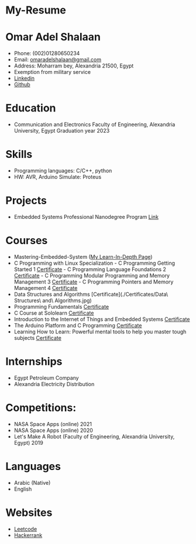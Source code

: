 # My-Resume

# Omar Adel Shalaan
  -	Phone: (002)01280650234
  -	Email: omaradelshalaan@gmail.com 
  -	Address: Moharram bey, Alexandria 21500, Egypt
  -	Exemption from military service
  - [Linkedin](https://www.linkedin.com/in/omar-adel-shalaan-67aaa714b/)
  - [Github](https://github.com/OmarAdelShalaan)
# Education
  -	 Communication and Electronics Faculty of Engineering, Alexandria University, Egypt Graduation year 2023

# Skills
  -	Programming languages: C/C++, python 
  -	HW: AVR, Arduino Simulate: Proteus 

# Projects 
  -	Embedded Systems Professional Nanodegree Program [Link](https://github.com/OmarAdelShalaan/Embedded-Systems-Professional-Nanodegree-Program) 

# Courses 
  -	Mastering-Embedded-System  ([My Learn-In-Depth Page](https://www.learn-in-depth.com/online-diploma/omaradelshalaan%40gmail.com))
  - C Programming with Linux Specialization
		- C Programming Getting Started 1  [Certificate]()
		- C Programming Language Foundations 2  [Certificate]()
		- C Programming Modular Programming and Memory Management 3  [Certificate]()
		- C Programming Pointers and Memory Management 4  [Certificate]()
  -	Data Structures and Algorithms  [Certificate](./Certificates/Data\ Structures\ and\ Algorithms.jpg)  
  -	Programming Fundamentals  [Certificate]()  
  -	C Course at Sololearn  [Certificate]()   
  -	Introduction to the Internet of Things and Embedded Systems  [Certificate]() 
  -	The Arduino Platform and C Programming  [Certificate]()  
  -	Learning How to Learn: Powerful mental tools to help you master tough subjects  [Certificate]()  
  
# Internships 
  -	Egypt Petroleum Company 
  -	Alexandria Electricity Distribution 

# Competitions: 
  -	NASA Space Apps (online) 2021 
  -	NASA Space Apps (online) 2020 
  -	Let's Make A Robot (Faculty of Engineering, Alexandria University, Egypt) 2019

# Languages
  - Arabic (Native)
  - English

# Websites
  - [Leetcode](https://leetcode.com/OmarAdelShalaan/)
  - [Hackerrank](https://www.hackerrank.com/omaradelshalaan)
  
